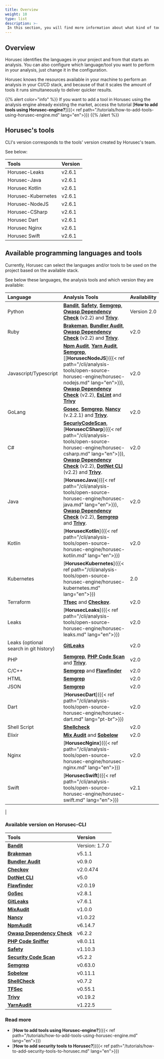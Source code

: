 ```yaml
---
title: Overview
weight: 10
type: list
description: >-
 In this section, you will find more information about what kind of tools Horusec-CLI uses in the analysis. 
---
```


## Overview 

Horusec identifies the languages in your project and from that starts an analysis. You can also configure which language/tool you want to perform in your analysis, just change it in the configuration.

Horusec knows the resources available in your machine to perform an analysis in your CI/CD stack, and because of that it scales the amount of tools it runs simultaneously to deliver quicker results.

{{% alert color="info" %}}
If you want to add a tool in Horusec using the analysis engine already existing the market, access the tutorial [**How to add tools using Horusec-engine?**]({{< ref path="/tutorials/how-to-add-tools-using-horusec-engine.md" lang="en">}})
{{% /alert %}}


## **Horusec's tools**
CLI's version corresponds to the tools' version created by Horusec's team.

See below: 

| **Tools** | **Version** |
| :--- | :--- |
| Horusec-Leaks |v2.6.1 |
| Horusec-Java |v2.6.1  | 
| Horusec Kotlin |v2.6.1 |
| Horusec-Kubernetes |v2.6.1| 
| Horusec-NodeJS |v2.6.1 |
| Horusec-CSharp |v2.6.1| 
| Horusec Dart |v2.6.1|
| Horusec Nginx |v2.6.1| 
| Horusec Swift |v2.6.1| 


## **Available programming languages and tools** 

Currently, Horusec can select the languages ​​and/or tools to be used on the project based on the available stack.

See below these languages, the analysis tools and which version they are available:

| **Language** | **Analysis Tools** | **Availability** |
| :--- | :--- | :--- | 
| Python |[**Bandit**](https://github.com/PyCQA/bandit), [**Safety**](https://github.com/pyupio/safety), [**Semgrep**](https://github.com/returntocorp/semgrep), [**Owasp Dependency Check**](https://github.com/jeremylong/DependencyCheck) (v2.2) and [**Trivy**](https://aquasecurity.github.io/trivy/v0.19.2/). | Version 2.0
| Ruby |[**Brakeman**](https://github.com/presidentbeef/brakeman), [**Bundler Audit**](https://github.com/rubysec/bundler-audit), [**Owasp Dependency Check**](https://github.com/jeremylong/DependencyCheck) (v2.2) and [**Trivy**](https://aquasecurity.github.io/trivy/v0.19.2/). | v2.0
| Javascript/Typescript |[**Npm Audit**](https://docs.npmjs.com/cli/audit), [**Yarn Audit**](https://yarnpkg.com/lang/en/docs/cli/audit/), [**Semgrep**](https://github.com/returntocorp/semgrep), [[**HorusecNodeJS**]({{< ref path="/cli/analysis-tools/open-source-horusec-engine/horusec-nodejs.md" lang="en">}}), [**Owasp Dependency Check**](https://github.com/jeremylong/DependencyCheck) (v2.2), [**EsLint**](https://github.com/eslint/eslint) and [**Trivy**](https://aquasecurity.github.io/trivy/v0.19.2/) | v2.0
| GoLang |[**Gosec**](https://github.com/securego/gosec), [**Semgrep**](https://github.com/returntocorp/semgrep), [**Nancy**](https://github.com/sonatype-nexus-community/nancy) (v.2.2.1) and [**Trivy**](https://aquasecurity.github.io/trivy/v0.19.2/). | v2.0
| C\#|[**SecuriyCodeScan**](https://security-code-scan.github.io), [**HorusecCSharp**]({{< ref path="/cli/analysis-tools/open-source-horusec-engine/horusec-csharp.md" lang="en">}}), [**Owasp Dependency Check**](https://github.com/jeremylong/DependencyCheck) (v2.2), [**DotNet CLI**](https://docs.microsoft.com/pt-br/dotnet/core/tools/dotnet-list-package) (v2.2) and [**Trivy**](https://aquasecurity.github.io/trivy/v0.19.2/).| v2.0
| Java |[**HorusecJava**]({{< ref path="/cli/analysis-tools/open-source-horusec-engine/horusec-java.md" lang="en">}}), [**Owasp Dependency Check**](https://github.com/jeremylong/DependencyCheck) (v2.2), [**Semgrep**](https://github.com/returntocorp/semgrep) and [**Trivy**](https://aquasecurity.github.io/trivy/v0.19.2/). |   v2.0
| Kotlin | [**HorusecKotlin**]({{< ref path="/cli/analysis-tools/open-source-horusec-engine/horusec-kotlin.md" lang="en">}}) | v2.0
| Kubernetes |[**HorusecKubernetes**]({{< ref path="/cli/analysis-tools/open-source-horusec-engine/horusec-kubernetes.md" lang="en">}})| 2.0
| Terraform |[**Tfsec**](https://github.com/liamg/tfsec) and [**Checkov**](https://github.com/bridgecrewio/checkov). | v2.0
| Leaks |[**HorusecLeaks**]({{< ref path="/cli/analysis-tools/open-source-horusec-engine/horusec-leaks.md" lang="en">}}) | v2.0
| Leaks \(optional search in git history\) |[**GitLeaks**](https://github.com/zricethezav/gitleaks)| v2.0
| PHP |[**Semgrep**](https://github.com/returntocorp/semgrep), [**PHP Code Scan**](https://github.com/FloeDesignTechnologies/phpcs-security-audit) and [**Trivy**](https://aquasecurity.github.io/trivy/v0.19.2/). | v2.0
| C\/C++ |[**Semgrep**](https://github.com/returntocorp/semgrep) and [**Flawfinder**](https://github.com/david-a-wheeler/flawfinder) | v2.0
| HTML |[**Semgrep**](https://github.com/returntocorp/semgrep)| v2.0
| JSON |[**Semgrep**](https://github.com/returntocorp/semgrep)| v2.0
| Dart |[**HorusecDart**]({{< ref path="/cli/analysis-tools/open-source-horusec-engine/horusec-dart.md" lang="pt-br">}})| v2.0
| Shell Script |[**Shellcheck**](https://github.com/koalaman/shellcheck)| v2.0
| Elixir |[**Mix Audit**](https://github.com/mirego/mix_audit) and [**Sobelow**](https://github.com/nccgroup/sobelow) | v2.0
| Nginx |[**HorusecNginx**]({{< ref path="/cli/analysis-tools/open-source-horusec-engine/horusec-nginx.md" lang="en">}})| v2.0
| Swift |[**HorusecSwift**]({{< ref path="/cli/analysis-tools/open-source-horusec-engine/horusec-swift.md" lang="en">}})| v2.1
|

### **Available version on Horusec-CLI**
| **Tools** | **Version** |
| :--- | :--- |
| [**Bandit**](https://github.com/ZupIT/horusec/blob/main/internal/services/formatters/python/deployments/Dockerfile) |Version: 1.7.0 |
| [**Brakeman**](https://github.com/ZupIT/horusec/blob/main/internal/services/formatters/ruby/deployments/Dockerfile) |v5.1.1  | 
| [**Bundler Audit**](https://github.com/ZupIT/horusec/blob/main/internal/services/formatters/ruby/deployments/Dockerfile) |v0.9.0| 
| [**Checkov**](https://github.com/ZupIT/horusec/blob/main/internal/services/formatters/hcl/deployments/Dockerfile) |v2.0.474| 
| [**DotNet CLI**](https://github.com/ZupIT/horusec/blob/main/internal/services/formatters/csharp/deployments/Dockerfile) |v5.0| 
| [**Flawfinder**](https://github.com/ZupIT/horusec/blob/main/internal/services/formatters/c/deployments/Dockerfile) |v2.0.19 |
| [**GoSec**](https://github.com/ZupIT/horusec/blob/main/internal/services/formatters/go/deployments/Dockerfile) |v2.8.1| 
| [**GitLeaks**](https://github.com/ZupIT/horusec/blob/main/internal/services/formatters/leaks/deployments/Dockerfile) |v7.6.1|
| [**MixAudit**](https://github.com/ZupIT/horusec/blob/main/internal/services/formatters/elixir/deployments/Dockerfile) |v1.0.0|
| [**Nancy**](https://github.com/ZupIT/horusec/blob/main/internal/services/formatters/go/deployments/Dockerfile) |v1.0.22|
| [**NpmAudit**](https://github.com/ZupIT/horusec/blob/main/internal/services/formatters/javascript/deployments/Dockerfile) |v6.14.7| 
| [**Owasp Dependency Check**](https://github.com/ZupIT/horusec/blob/main/internal/services/formatters/generic/deployments/Dockerfile) |v6.2.2| 
| [**PHP Code Sniffer**](https://github.com/ZupIT/horusec/blob/main/internal/services/formatters/php/deployments/Dockerfile) |v8.0.11|
| [**Safety**](https://github.com/ZupIT/horusec/blob/main/internal/services/formatters/python/deployments/Dockerfile) |v1.10.3| 
| [**Security Code Scan**](https://github.com/ZupIT/horusec/blob/main/internal/services/formatters/csharp/deployments/Dockerfile) |v5.2.2| 
| [**Semgrep**](https://github.com/ZupIT/horusec/blob/main/internal/services/formatters/generic/deployments/Dockerfile) |v0.63.0|
| [**Sobelow**](https://github.com/ZupIT/horusec/blob/main/internal/services/formatters/elixir/deployments/Dockerfile) |v0.11.1|
| [**ShellCheck**](https://github.com/ZupIT/horusec/blob/main/internal/services/formatters/shell/deployments/Dockerfile) |v0.7.2| 
| [**TFSec**](https://github.com/ZupIT/horusec/blob/main/internal/services/formatters/hcl/deployments/Dockerfile) |v0.55.1|
| [**Trivy**](https://github.com/ZupIT/horusec/blob/main/internal/services/formatters/generic/deployments/Dockerfile) |v0.19.2|
| [**YarnAudit**](https://github.com/ZupIT/horusec/blob/main/internal/services/formatters/javascript/deployments/Dockerfile) |v1.22.5|



### Read more
- [**How to add tools using Horusec-engine?**]({{< ref path="/tutorials/how-to-add-tools-using-horusec-engine.md" lang="en">}})
- [**How to add security tools to Horusec?**]({{< ref path="/tutorials/how-to-add-security-tools-to-horusec.md" lang="en">}})
